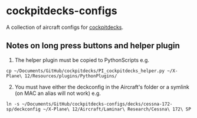 # cockpitdecks-configs
A collection of aircraft configs for [cockpitdecks](https://github.com/devleaks/cockpitdecks).


## Notes on long press buttons and helper plugin

1. The helper plugin must be copied to PythonScripts e.g.

`cp ~/Documents/GitHub/cockpitdecks/PI_cockpitdecks_helper.py ~/X-Plane\ 12/Resources/plugins/PythonPlugins/`

2. You must have either the deckconfig in the Aircraft's folder or a symlink (on MAC an alias will not work) e.g.

`ln -s ~/Documents/GitHub/cockpitdecks-configs/decks/cessna-172-sp/deckconfig ~/X-Plane\ 12/Aircraft/Laminar\ Research/Cessna\ 172\ SP`

